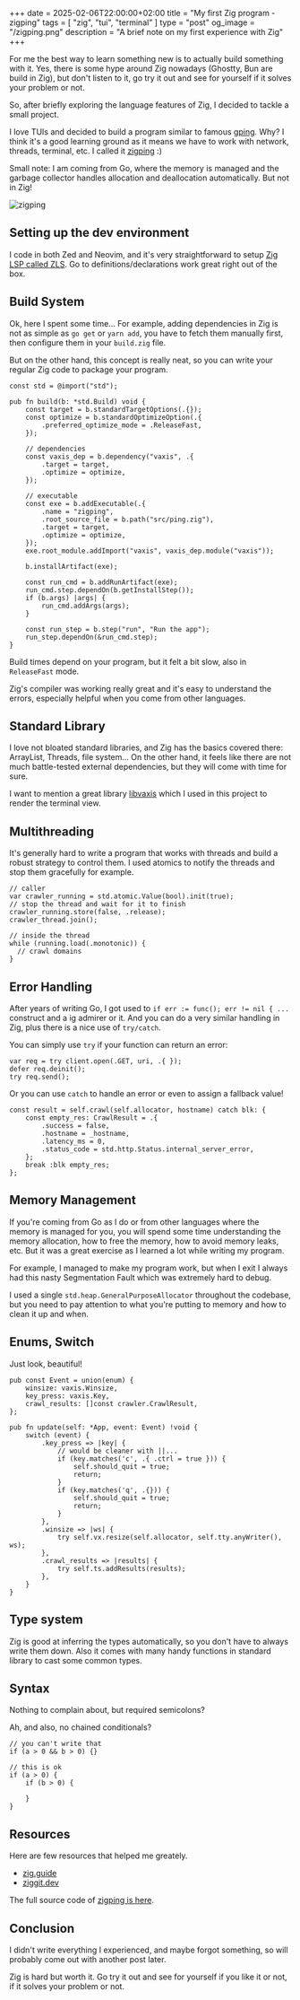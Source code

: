 +++
date = 2025-02-06T22:00:00+02:00
title = "My first Zig program - zigping"
tags = [ "zig", "tui", "terminal" ]
type = "post"
og_image = "/zigping.png"
description = "A brief note on my first experience with Zig"
+++

For me the best way to learn something new is to actually build something with it. Yes, there is some hype around Zig nowadays (Ghostty, Bun are build in Zig), but don't listen to it, go try it out and see for yourself if it solves your problem or not.

So, after briefly exploring the language features of Zig, I decided to tackle a small project.

I love TUIs and decided to build a program similar to famous [gping](https://github.com/orf/gping). Why? I think it's a good learning ground as it means we have to work with network, threads, terminal, etc. I called it [zigping](https://github.com/plutov/zigping) :)

Small note: I am coming from Go, where the memory is managed and the garbage collector handles allocation and deallocation automatically. But not in Zig!

![zigping](/zigping.png)

## Setting up the dev environment

I code in both Zed and Neovim, and it's very straightforward to setup [Zig LSP called ZLS](https://zigtools.org/zls/install/). Go to definitions/declarations work great right out of the box.

## Build System

Ok, here I spent some time... For example, adding dependencies in Zig is not as simple as `go get` or `yarn add`, you have to fetch them manually first, then configure them in your `build.zig` file.

But on the other hand, this concept is really neat, so you can write your regular Zig code to package your program.

```zig
const std = @import("std");

pub fn build(b: *std.Build) void {
    const target = b.standardTargetOptions(.{});
    const optimize = b.standardOptimizeOption(.{
        .preferred_optimize_mode = .ReleaseFast,
    });

    // dependencies
    const vaxis_dep = b.dependency("vaxis", .{
        .target = target,
        .optimize = optimize,
    });

    // executable
    const exe = b.addExecutable(.{
        .name = "zigping",
        .root_source_file = b.path("src/ping.zig"),
        .target = target,
        .optimize = optimize,
    });
    exe.root_module.addImport("vaxis", vaxis_dep.module("vaxis"));

    b.installArtifact(exe);

    const run_cmd = b.addRunArtifact(exe);
    run_cmd.step.dependOn(b.getInstallStep());
    if (b.args) |args| {
        run_cmd.addArgs(args);
    }

    const run_step = b.step("run", "Run the app");
    run_step.dependOn(&run_cmd.step);
}
```

Build times depend on your program, but it felt a bit slow, also in `ReleaseFast` mode.

Zig's compiler was working really great and it's easy to understand the errors, especially helpful when you come from other languages.

## Standard Library

I love not bloated standard libraries, and Zig has the basics covered there: ArrayList, Threads, file system... On the other hand, it feels like there are not much battle-tested external dependencies, but they will come with time for sure.

I want to mention a great library [libvaxis](https://github.com/rockorager/libvaxis) which I used in this project to render the terminal view.

## Multithreading

It's generally hard to write a program that works with threads and build a robust strategy to control them. I used atomics to notify the threads and stop them gracefully for example.

```zig
// caller
var crawler_running = std.atomic.Value(bool).init(true);
// stop the thread and wait for it to finish
crawler_running.store(false, .release);
crawler_thread.join();

// inside the thread
while (running.load(.monotonic)) {
  // crawl domains
}
```

## Error Handling

After years of writing Go, I got used to `if err := func(); err != nil { ...` construct and a ig admirer or it. And you can do a very similar handling in Zig, plus there is a nice use of `try/catch`.

You can simply use `try` if your function can return an error:

```zig
var req = try client.open(.GET, uri, .{ });
defer req.deinit();
try req.send();
```

Or you can use `catch` to handle an error or even to assign a fallback value!

```zig
const result = self.crawl(self.allocator, hostname) catch blk: {
    const empty_res: CrawlResult = .{
        .success = false,
        .hostname = _hostname,
        .latency_ms = 0,
        .status_code = std.http.Status.internal_server_error,
    };
    break :blk empty_res;
};
```

## Memory Management

If you're coming from Go as I do or from other languages where the memory is managed for you, you will spend some time understanding the memory allocation, how to free the memory, how to avoid memory leaks, etc. But it was a great exercise as I learned a lot while writing my program.

For example, I managed to make my program work, but when I exit I always had this nasty Segmentation Fault which was extremely hard to debug.

I used a single `std.heap.GeneralPurposeAllocator` throughout the codebase, but you need to pay attention to what you're putting to memory and how to clean it up and when.

## Enums, Switch

Just look, beautiful!

```zig
pub const Event = union(enum) {
    winsize: vaxis.Winsize,
    key_press: vaxis.Key,
    crawl_results: []const crawler.CrawlResult,
};

pub fn update(self: *App, event: Event) !void {
    switch (event) {
        .key_press => |key| {
            // would be cleaner with ||...
            if (key.matches('c', .{ .ctrl = true })) {
                self.should_quit = true;
                return;
            }
            if (key.matches('q', .{})) {
                self.should_quit = true;
                return;
            }
        },
        .winsize => |ws| {
            try self.vx.resize(self.allocator, self.tty.anyWriter(), ws);
        },
        .crawl_results => |results| {
            try self.ts.addResults(results);
        },
    }
}
```

## Type system

Zig is good at inferring the types automatically, so you don't have to always write them down. Also it comes with many handy functions in standard library to cast some common types.

## Syntax

Nothing to complain about, but required semicolons?

Ah, and also, no chained conditionals?

```zig
// you can't write that
if (a > 0 && b > 0) {}

// this is ok
if (a > 0) {
    if (b > 0) {

    }
}
```

## Resources

Here are few resources that helped me greately.

- [zig.guide](https://zig.guide/)
- [ziggit.dev](https://ziggit.dev/)

The full source code of [zigping is here](https://github.com/plutov/zigping).

## Conclusion

I didn't write everything I experienced, and maybe forgot something, so will probably come out with another post later.

Zig is hard but worth it. Go try it out and see for yourself if you like it or not, if it solves your problem or not.
